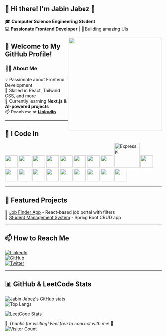 ## 👋 Hi there! I'm **Jabin Jabez** 🚀  

🎓 **Computer Science Engineering Student**  
💻 **Passionate Frontend Developer** | 🚀 Building amazing UIs  

<img align="right" src="https://media.giphy.com/media/qgQUggAC3Pfv687qPC/giphy.gif" width="300" style="max-width: 100%; height: auto;"/>

## 🚀 Welcome to My GitHub Profile!  

<!-- ### 🌐 Portfolio  
🚀 Here's my [Portfolio](https://jabinjabez-portfolio.netlify.app/) -->

### 👨‍💻 About Me  
💡 Passionate about Frontend Development  
📌 Skilled in React, Tailwind CSS, and more  
🌱 Currently learning **Next.js & AI-powered projects**  
📫 Reach me at **[LinkedIn](https://www.linkedin.com/in/jabinjabez/)**  

---

## 🚀 I Code In  
<p align="left">
  <img src="https://cdn.jsdelivr.net/gh/devicons/devicon/icons/javascript/javascript-original.svg" width="40px"/>
  <img src="https://cdn.jsdelivr.net/gh/devicons/devicon/icons/react/react-original.svg" width="40px"/>
  <img src="https://cdn.jsdelivr.net/gh/devicons/devicon/icons/html5/html5-original.svg" width="40px"/>
  <img src="https://cdn.jsdelivr.net/gh/devicons/devicon/icons/css3/css3-original.svg" width="40px"/>
  <img src="https://cdn.jsdelivr.net/gh/devicons/devicon/icons/jquery/jquery-original.svg" width="40px"/>
  <img src="https://cdn.jsdelivr.net/gh/devicons/devicon/icons/bootstrap/bootstrap-original.svg" width="40px"/>
  <img src="https://upload.wikimedia.org/wikipedia/commons/d/d5/Tailwind_CSS_Logo.svg" width="40px"/>
  <img src="https://cdn.jsdelivr.net/gh/devicons/devicon/icons/nodejs/nodejs-original.svg" width="40px"/>
  <img src="https://upload.wikimedia.org/wikipedia/commons/6/64/Expressjs.png" width="80px" alt="Express.js"/>
  <img src="https://cdn.jsdelivr.net/gh/devicons/devicon/icons/java/java-original.svg" width="40px"/>
  <img src="https://cdn.jsdelivr.net/gh/devicons/devicon/icons/spring/spring-original.svg" width="40px"/>
  <img src="https://cdn.jsdelivr.net/gh/devicons/devicon/icons/mysql/mysql-original.svg" width="40px"/>
  <img src="https://cdn.jsdelivr.net/gh/devicons/devicon/icons/postgresql/postgresql-original.svg" width="40px"/>
  <img src="https://cdn.jsdelivr.net/gh/devicons/devicon/icons/mongodb/mongodb-original.svg" width="40px"/>
  <img src="https://cdn.jsdelivr.net/gh/devicons/devicon/icons/firebase/firebase-plain.svg" width="40px"/>
  <img src="https://cdn.jsdelivr.net/gh/devicons/devicon/icons/vscode/vscode-original.svg" width="40px"/>
  <img src="https://cdn.jsdelivr.net/gh/devicons/devicon/icons/intellij/intellij-original.svg" width="40px"/>
  <img src="https://cdn.jsdelivr.net/gh/devicons/devicon/icons/pycharm/pycharm-original.svg" width="40px"/>
  <img src="https://cdn.jsdelivr.net/gh/devicons/devicon/icons/postman/postman-original.svg" width="40px"/>
</p>

---

## 📌 Featured Projects  
<!--🔹 [Portfolio](https://github.com/JabinJabez/Portfolio-animated) - Personal portfolio built with React & Tailwind CSS  -->
🔹 [Job Finder App](https://github.com/JabinJabez/job-portal) - React-based job portal with filters  
🔹 [Student Management System](https://github.com/JabinJabez/student-database-management) - Spring Boot CRUD app  

---

## 📫 How to Reach Me  
[![LinkedIn](https://img.shields.io/badge/LinkedIn-0077B5?style=for-the-badge&logo=linkedin&logoColor=white)](https://www.linkedin.com/in/jabinjabez/)  
[![GitHub](https://img.shields.io/badge/GitHub-181717?style=for-the-badge&logo=github&logoColor=white)](https://github.com/JabinJabez)  
[![Twitter](https://img.shields.io/badge/Twitter-1DA1F2?style=for-the-badge&logo=twitter&logoColor=white)](https://x.com/JabinJabez)  

---

## 📊 GitHub & LeetCode Stats  
![Jabin Jabez's GitHub stats](https://github-readme-stats.vercel.app/api?username=JabinJabez&show_icons=true&theme=radical)  
![Top Langs](https://github-readme-stats.vercel.app/api/top-langs/?username=JabinJabez&layout=compact&theme=radical)  

![LeetCode Stats](https://leetcard.jacoblin.cool/Jabin1104?theme=dark&font=Baloo)

🌟 *Thanks for visiting! Feel free to connect with me!* 🤝  
![Visitor Count](https://komarev.com/ghpvc/?username=JabinJabez&color=blue)
